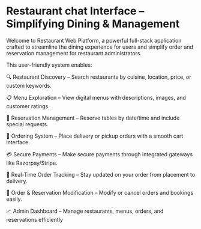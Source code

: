 # Restaurant chat Interface – Simplifying Dining & Management
Welcome to Restaurant Web Platform, a powerful full-stack application crafted to streamline the dining experience for users and simplify order and reservation management for restaurant administrators.

This user-friendly system enables:

🔍 Restaurant Discovery – Search restaurants by cuisine, location, price, or custom keywords.

📋 Menu Exploration – View digital menus with descriptions, images, and customer ratings.

📅 Reservation Management – Reserve tables by date/time and include special requests.

🛒 Ordering System – Place delivery or pickup orders with a smooth cart interface.

💳 Secure Payments – Make secure payments through integrated gateways like Razorpay/Stripe.

🚚 Real-Time Order Tracking – Stay updated on your order from placement to delivery.

🔄 Order & Reservation Modification – Modify or cancel orders and bookings easily.

📈 Admin Dashboard – Manage restaurants, menus, orders, and reservations efficiently
